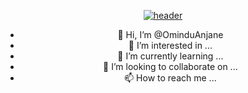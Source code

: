 <div align="center" dir="auto">

<p dir="auto"><a target="_blank" rel="noopener noreferrer" href="https://capsule-render.vercel.app/api?type=waving&amp;color=random&amp;text=Hi,%20I'm%20Black%20Alpha&amp;desc=Welcome%20To%20My%20Profile&amp;animation=twinkling&amp;fontSize=40&amp;fontAlign=50&amp;fontAlignY=20&amp;descSize=20&amp;descAlign=50&amp;height=180&amp;descAlignY=45"><img src="https://capsule-render.vercel.app/api?type=waving&amp;color=random&amp;text=Hi,%20I'm%20OMINDU%20ANJANA&amp;desc=Welcome%20To%20My%20Profile&amp;animation=twinkling&amp;fontSize=40&amp;fontAlign=50&amp;fontAlignY=20&amp;descSize=20&amp;descAlign=50&amp;height=180&amp;descAlignY=45" alt="header" data-canonical-src="https://capsule-render.vercel.app/api?type=waving&amp;color=random&amp;text=Hi,%20I'm%20Black%20Amda&amp;desc=Welcome%20To%20My%20Profile&amp;animation=twinkling&amp;fontSize=40&amp;fontAlign=50&amp;fontAlignY=20&amp;descSize=20&amp;descAlign=50&amp;height=180&amp;descAlignY=45" style="max-width: 100%;"></a></p>

 

- 👋 Hi, I’m @OminduAnjane
- 👀 I’m interested in ...
- 🌱 I’m currently learning ...
- 💞️ I’m looking to collaborate on ...
- 📫 How to reach me ...

<!---
OminduAnjane/OminduAnjane is a ✨ special ✨ repository because its `README.md` (this file) appears on your GitHub profile.
You can click the Preview link to take a look at your changes.
--->
